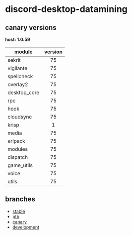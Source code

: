 # discord-desktop-datamining

## canary versions

**host: 1.0.59**

| module | version |
| ------ | :-----: |
| sekrit | 75 |
| vigilante | 75 |
| spellcheck | 75 |
| overlay2 | 75 |
| desktop_core | 75 |
| rpc | 75 |
| hook | 75 |
| cloudsync | 75 |
| krisp | 1 |
| media | 75 |
| erlpack | 75 |
| modules | 75 |
| dispatch | 75 |
| game_utils | 75 |
| voice | 75 |
| utils | 75 |

## branches

- [stable](https://github.com/OpenAsar/discord-desktop-datamining/tree/stable)
- [ptb](https://github.com/OpenAsar/discord-desktop-datamining/tree/ptb)
- [canary](https://github.com/OpenAsar/discord-desktop-datamining/tree/canary)
- [development](https://github.com/OpenAsar/discord-desktop-datamining/tree/development)
